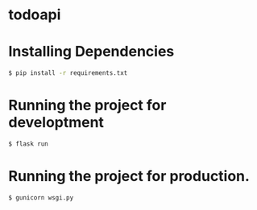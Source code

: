 # todoapi

# Installing Dependencies

```bash
$ pip install -r requirements.txt

```

# Running the project for developtment
```bash
$ flask run
```

# Running the project for production.
```bash
$ gunicorn wsgi.py
```

